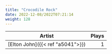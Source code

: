 ```yaml
---
title: "Crocodile Rock"
date: 2022-12-08/2022T07:21:14
weight: 128
---
```




 Artist | Plays 
----- | -----:
[Elton John]({{< ref "a5041">}}) | 1
